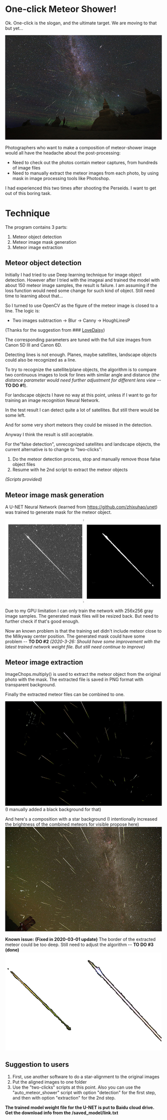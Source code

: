 
# One-click Meteor Shower!
Ok. One-click is the slogan, and the ultimate target. We are moving to that but yet...

![enter image description here](images/meteor_shower_800.jpg)

Photographers who want to make a composition of meteor-shower image would all have the headache about the post-processing:
 - Need to check out the photos contain meteor captures, from hundreds of image files
 - Need to manually extract the meteor images from each photo, by using mask in image processing tools like Photoshop.

I had experienced this two times after shooting the Perseids. I want to get out of this boring task.


# Technique
The program contains 3 parts:
 1. Meteor object detection
 2. Meteor image mask generation
 3. Meteor image extraction


## Meteor object detection
Initially I had tried to use Deep learning technique for image object detection. However after I tried with the imageai and trained the model with about 150 meteor image samples, the result is failure. I am assuming if the loss function would need some change for such kind of object. Still need time to learning about that...

So I turned to use OpenCV as the figure of the meteor image is closed to a line.
The logic is:
 - Two images subtraction -> Blur -> Canny -> HoughLinesP

(Thanks for the suggestion from ### [LoveDaisy](https://github.com/LoveDaisy))

The corresponding parameters are tuned with the full size images from Canon 5D III and Canon 6D.

Detecting lines is not enough. Planes, maybe satellites, landscape objects could also be recognized as a line.

To try to recognize the satellite/plane objects, the algorithm is to compare two continuous images to look for lines with similar angle and distance (*the distance parameter would need further adjustment for different lens view* -- **TO DO #1**).

For landscape objects I have no way at this point, unless if I want to go for training an image recognition Neural Network.

In the test result I can detect quite a lot of satellites. But still there would be some left.

And for some very short meteors they could be missed in the detection.

Anyway I think the result is still acceptable.

For the"false detection", unrecognized satellites and landscape objects, the current alternative is to change to "two-clicks":

 1. Do the meteor detection process, stop and manually remove those false object files
 2. Resume with he 2nd script to extract the meteor objects

*(Scripts provided)*

## Meteor image mask generation

A U-NET Neural Network (learned from https://github.com/zhixuhao/unet) was trained to generate mask for the meteor object.

![enter image description here](images/meteor-mask.jpg)

Due to my GPU limitation I can only train the network with 256x256 gray image samples. The generated mask files will be resized back. But need to further check if that's good enough.

Now an known problem is that the training set didn't include meteor close to the Milkyway center position. The generated mask could have some problem -- **TO DO #2**
*(2020-3-26: Should have some improvement with the latest trained network weight file. But still need continue to improve)*

## Meteor image extraction

ImageChops.multiply() is used to extract the meteor object from the original photo with the mask. The extracted file is saved in PNG format with transparent background.

Finally the extracted meteor files can be combined to one.

![enter image description here](images/final.jpg)
(I manually added a black background for that)

And here's a composition with a star background (I intentionally increased the brightness of the combined meteors for visible propose here)
![enter image description here](images/two-click_meteor_shower_demo2_800.jpg)

**Known issue:**
**(Fixed in 2020-03-01 update)**
The border of the extracted meteor could be too deep. Still need to adjust the algorithm -- **TO DO #3 (done)**
![enter image description here](images/final-detail.jpg)

## Suggestion to users

 1. First, use another software to do a star-alignment to the original images
 2. Put the aligned images to one folder
 3. Use the "two-clicks" scripts at this point. Also you can use the "auto_meteor_shower" script with option "detection"  for the first step, and then with option "extraction" for the 2nd step.

**The trained model weight file for the U-NET is put to Baidu cloud drive. Get the download info from the /saved_model/link.txt**